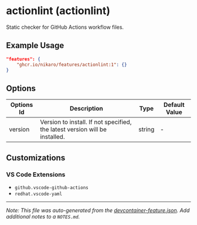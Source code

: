 
# actionlint (actionlint)

Static checker for GitHub Actions workflow files.

## Example Usage

```json
"features": {
    "ghcr.io/nikaro/features/actionlint:1": {}
}
```

## Options

| Options Id | Description | Type | Default Value |
|-----|-----|-----|-----|
| version | Version to install. If not specified, the latest version will be installed. | string | - |

## Customizations

### VS Code Extensions

- `github.vscode-github-actions`
- `redhat.vscode-yaml`



---

_Note: This file was auto-generated from the [devcontainer-feature.json](https://github.com/nikaro/features/blob/main/src/actionlint/devcontainer-feature.json).  Add additional notes to a `NOTES.md`._
